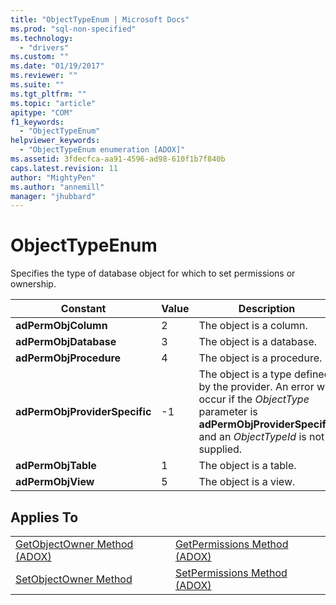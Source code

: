 ```yaml
---
title: "ObjectTypeEnum | Microsoft Docs"
ms.prod: "sql-non-specified"
ms.technology:
  - "drivers"
ms.custom: ""
ms.date: "01/19/2017"
ms.reviewer: ""
ms.suite: ""
ms.tgt_pltfrm: ""
ms.topic: "article"
apitype: "COM"
f1_keywords: 
  - "ObjectTypeEnum"
helpviewer_keywords: 
  - "ObjectTypeEnum enumeration [ADOX]"
ms.assetid: 3fdecfca-aa91-4596-ad98-610f1b7f840b
caps.latest.revision: 11
author: "MightyPen"
ms.author: "annemill"
manager: "jhubbard"
---
```

# ObjectTypeEnum
Specifies the type of database object for which to set permissions or ownership.  
  
|Constant|Value|Description|  
|--------------|-----------|-----------------|  
|**adPermObjColumn**|2|The object is a column.|  
|**adPermObjDatabase**|3|The object is a database.|  
|**adPermObjProcedure**|4|The object is a procedure.|  
|**adPermObjProviderSpecific**|-1|The object is a type defined by the provider. An error will occur if the *ObjectType* parameter is **adPermObjProviderSpecific** and an *ObjectTypeId* is not supplied.|  
|**adPermObjTable**|1|The object is a table.|  
|**adPermObjView**|5|The object is a view.|  
  
## Applies To  
  
|||  
|-|-|  
|[GetObjectOwner Method (ADOX)](../../../ado/reference/adox-api/getobjectowner-method-adox.md)|[GetPermissions Method (ADOX)](../../../ado/reference/adox-api/getpermissions-method-adox.md)|  
|[SetObjectOwner Method](../../../ado/reference/adox-api/setobjectowner-method.md)|[SetPermissions Method (ADOX)](../../../ado/reference/adox-api/setpermissions-method-adox.md)|
